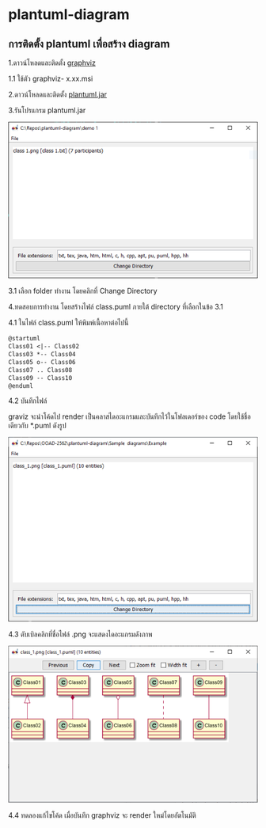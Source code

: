 # plantuml-diagram

 ## การติดตั้ง plantuml  เพื่อสร้าง diagram

1.ดาวน์โหลดและติดตั้ง [graphviz](https://graphviz.gitlab.io/_pages/Download/Download_windows.html)

1.1 ใช้ตัว graphviz- x.xx.msi

2.ดาวน์โหลดและติดตั้ง [plantuml.jar](http://sourceforge.net/projects/plantuml/files/plantuml.jar/download)

3.รันโปรแกรม plantuml.jar

![](./pictures/picture-01.png)

3.1 เลือก folder ทำงาน โดยคลิกที่
 Change Directory

4.ทดสอบการทำงาน โดยสร้างไฟล์ class.puml ภายใต้ directory ที่เลือกในข้อ 3.1

4.1 ในไฟล์ class.puml  ให้พิมพ์เนื้อหาต่อไปนี้

``` 
@startuml
Class01 <|-- Class02
Class03 *-- Class04
Class05 o-- Class06
Class07 .. Class08
Class09 -- Class10
@enduml
```
4.2 บันทึกไฟล์ 

graviz จะนำโค้ดไป render เป็นคลาสไดอะแกรมและบันทึกไว้ในโฟลเดอร์ของ code โดยใช้ชื่อเดียวกับ *.puml ดังรูป

![](./pictures/picture-02.png)

4.3 ดับเบิลคลิกที่ชื่อไฟล์ .png จะแสดงไดอะแกรมดังภาพ

![](./pictures/picture-03.png)

4.4 ทดลองแก้ไขโค้ด เมื่อบันทึก graphviz จะ render ใหม่โดยอัตโนมัติ
